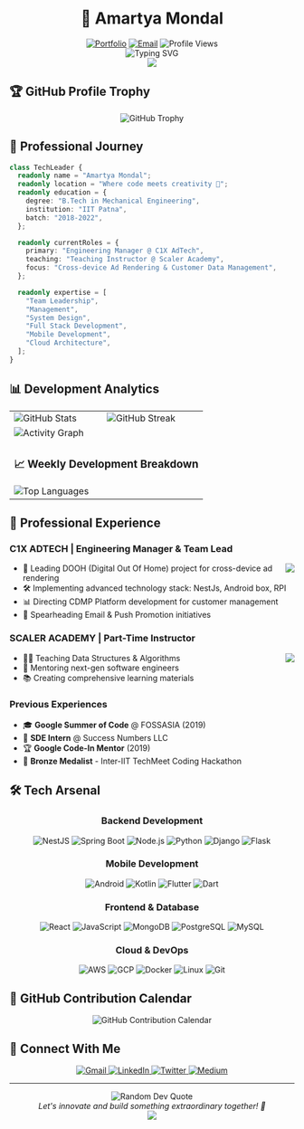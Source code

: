 # <div align="center">🚀 Amartya Mondal</div>

<div align="center">
  <a href="https://atm1504-dev.web.app"><img src="https://img.shields.io/badge/Portfolio-atm1504_dev-4CAF50?style=for-the-badge" alt="Portfolio"/></a>
  <a href="mailto:atm1504.in@gmail.com"><img src="https://img.shields.io/badge/Email-atm1504.in@gmail.com-D14836?style=for-the-badge&logo=gmail&logoColor=white" alt="Email"/></a>
  <img src="https://komarev.com/ghpvc/?username=atm1504&style=for-the-badge&color=blue" alt="Profile Views"/>
</div>

<div align="center">
  <img src="https://readme-typing-svg.herokuapp.com?font=Fira+Code&weight=500&size=25&pause=1000&color=3F97F7&center=true&vCenter=true&width=435&lines=Engineering+Manager+%40+C1X;Teaching+Assistant+%40+Scaler;GSoC+2019+Alumnus;IIT+Patna+Graduate;Full+Stack+Developer" alt="Typing SVG" />
</div>

<div align="center">
  <img src="https://capsule-render.vercel.app/api?type=waving&color=gradient&height=100&section=header"/>
</div>

## 🏆 GitHub Profile Trophy

<div align="center">
  <img src="https://github-profile-trophy.vercel.app/?username=atm1504&theme=algolia&row=1&column=6" alt="GitHub Trophy"/>
</div>

## 💫 Professional Journey

```typescript
class TechLeader {
  readonly name = "Amartya Mondal";
  readonly location = "Where code meets creativity 🌆";
  readonly education = {
    degree: "B.Tech in Mechanical Engineering",
    institution: "IIT Patna",
    batch: "2018-2022",
  };

  readonly currentRoles = {
    primary: "Engineering Manager @ C1X AdTech",
    teaching: "Teaching Instructor @ Scaler Academy",
    focus: "Cross-device Ad Rendering & Customer Data Management",
  };

  readonly expertise = [
    "Team Leadership",
    "Management",
    "System Design",
    "Full Stack Development",
    "Mobile Development",
    "Cloud Architecture",
  ];
}
```

## 📊 Development Analytics

<div align="center">
  <table>
    <tr>
      <td>
        <img src="https://github-readme-stats.vercel.app/api?username=atm1504&show_icons=true&theme=tokyonight" alt="GitHub Stats" />
      </td>
      <td>
        <img src="https://github-profile-summary-cards.vercel.app/api/cards/stats?username=atm1504&theme=tokyonight" alt="GitHub Streak" />
      </td>
    </tr>
    <tr>
      <td colspan="2">
        <img src="https://github-profile-summary-cards.vercel.app/api/cards/profile-details?username=atm1504&theme=tokyonight" alt="Activity Graph" />
      </td>
    </tr>
    <tr>
      <td colspan="2">
        <h3>📈 Weekly Development Breakdown</h3>
        <img src="https://github-readme-stats.vercel.app/api/top-langs/?username=atm1504&layout=compact&theme=tokyonight" alt="Top Languages" />
      </td>
    </tr>
  </table>
</div>

## 🏢 Professional Experience

### C1X ADTECH | Engineering Manager & Team Lead

<img align="right" src="https://img.shields.io/badge/May%202021-Present-0D96F6?style=for-the-badge"/>

- 🎯 Leading DOOH (Digital Out Of Home) project for cross-device ad rendering
- 🛠️ Implementing advanced technology stack: NestJs, Android box, RPI
- 📊 Directing CDMP Platform development for customer management
- 📧 Spearheading Email & Push Promotion initiatives

### SCALER ACADEMY | Part-Time Instructor

<img align="right" src="https://img.shields.io/badge/Aug%202022-Present-00C853?style=for-the-badge"/>

- 👨‍🏫 Teaching Data Structures & Algorithms
- 🌟 Mentoring next-gen software engineers
- 📚 Creating comprehensive learning materials

### Previous Experiences

- 🎓 **Google Summer of Code** @ FOSSASIA (2019)
- 💼 **SDE Intern** @ Success Numbers LLC
- 🏆 **Google Code-In Mentor** (2019)
- 🥉 **Bronze Medalist** - Inter-IIT TechMeet Coding Hackathon

## 🛠️ Tech Arsenal

<div align="center">

### Backend Development

![NestJS](https://img.shields.io/badge/-NestJS-E0234E?style=for-the-badge&logo=nestjs&logoColor=white)
![Spring Boot](https://img.shields.io/badge/-Spring%20Boot-6DB33F?style=for-the-badge&logo=spring&logoColor=white)
![Node.js](https://img.shields.io/badge/-Node.js-339933?style=for-the-badge&logo=node.js&logoColor=white)
![Python](https://img.shields.io/badge/-Python-3776AB?style=for-the-badge&logo=python&logoColor=white)
![Django](https://img.shields.io/badge/-Django-092E20?style=for-the-badge&logo=django&logoColor=white)
![Flask](https://img.shields.io/badge/-Flask-000000?style=for-the-badge&logo=flask&logoColor=white)

### Mobile Development

![Android](https://img.shields.io/badge/-Android-3DDC84?style=for-the-badge&logo=android&logoColor=white)
![Kotlin](https://img.shields.io/badge/-Kotlin-7F52FF?style=for-the-badge&logo=kotlin&logoColor=white)
![Flutter](https://img.shields.io/badge/-Flutter-02569B?style=for-the-badge&logo=flutter&logoColor=white)
![Dart](https://img.shields.io/badge/-Dart-0175C2?style=for-the-badge&logo=dart&logoColor=white)

### Frontend & Database

![React](https://img.shields.io/badge/-React-61DAFB?style=for-the-badge&logo=react&logoColor=black)
![JavaScript](https://img.shields.io/badge/-JavaScript-F7DF1E?style=for-the-badge&logo=javascript&logoColor=black)
![MongoDB](https://img.shields.io/badge/-MongoDB-47A248?style=for-the-badge&logo=mongodb&logoColor=white)
![PostgreSQL](https://img.shields.io/badge/-PostgreSQL-336791?style=for-the-badge&logo=postgresql&logoColor=white)
![MySQL](https://img.shields.io/badge/-MySQL-4479A1?style=for-the-badge&logo=mysql&logoColor=white)

### Cloud & DevOps

![AWS](https://img.shields.io/badge/-AWS-232F3E?style=for-the-badge&logo=amazon-aws&logoColor=white)
![GCP](https://img.shields.io/badge/-GCP-4285F4?style=for-the-badge&logo=google-cloud&logoColor=white)
![Docker](https://img.shields.io/badge/-Docker-2496ED?style=for-the-badge&logo=docker&logoColor=white)
![Linux](https://img.shields.io/badge/-Linux-FCC624?style=for-the-badge&logo=linux&logoColor=black)
![Git](https://img.shields.io/badge/-Git-F05032?style=for-the-badge&logo=git&logoColor=white)

</div>

## 🎯 GitHub Contribution Calendar

<div align="center">
  <img src="https://github-profile-summary-cards.vercel.app/api/cards/productive-time?username=atm1504&theme=tokyonight" alt="GitHub Contribution Calendar"/>
</div>

## 🤝 Connect With Me

<div align="center">
  <a href="mailto:atm1504.in@gmail.com">
    <img src="https://img.shields.io/badge/Gmail-D14836?style=for-the-badge&logo=gmail&logoColor=white" alt="Gmail"/>
  </a>
  <a href="https://linkedin.com/in/atm1504">
    <img src="https://img.shields.io/badge/-LinkedIn-0077B5?style=for-the-badge&logo=linkedin&logoColor=white" alt="LinkedIn"/>
  </a>
  <a href="https://twitter.com/AmartyaMondal7">
    <img src="https://img.shields.io/badge/-Twitter-1DA1F2?style=for-the-badge&logo=twitter&logoColor=white" alt="Twitter"/>
  </a>
  <a href="https://medium.com/@atm1504">
    <img src="https://img.shields.io/badge/-Medium-12100E?style=for-the-badge&logo=medium&logoColor=white" alt="Medium"/>
  </a>
</div>

---

<div align="center">
  <img src="https://quotes-github-readme.vercel.app/api?type=horizontal&theme=tokyonight" alt="Random Dev Quote"/>
  <br/>
  <i>Let's innovate and build something extraordinary together! 🚀</i>
</div>

<div align="center">
  <img src="https://capsule-render.vercel.app/api?type=waving&color=gradient&height=100&section=footer"/>
</div>

<!-- SEO Keywords -->
<!--
  Amartya Mondal, Engineering Manager, C1X AdTech, Scaler Academy, IIT Patna, Full Stack Developer,
  Software Engineer, Tech Lead, GSoC 2019, Mobile Development, Backend Development, Cloud Architecture,
  System Design, Team Leadership, Python, JavaScript, Java, Kotlin, Flutter, Android, AWS, GCP
-->
